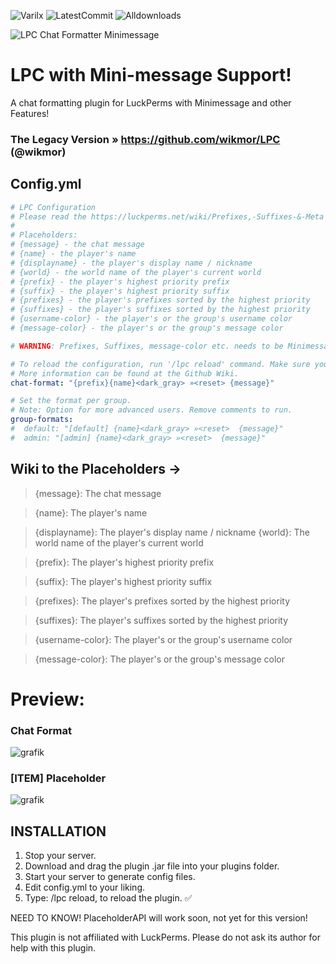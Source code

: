 ![Varilx](https://discordapp.com/api/guilds/886262410489520168/widget.png?style=shield) ![LatestCommit](https://img.shields.io/github/last-commit/Ayont/LPC-with-minimessage) ![Alldownloads](https://img.shields.io/github/downloads/ayont/LPC-with-minimessage/total
)


![LPC Chat Formatter Minimessage](https://github.com/Ayont/LPC-with-minimessage/assets/107298409/cbfc847a-a201-4092-9e52-a26c0ba6d2c3)


# LPC with Mini-message Support!

A chat formatting plugin for LuckPerms with Minimessage and other Features!
### The Legacy Version » https://github.com/wikmor/LPC (@wikmor)


## Config.yml
````yml
# LPC Configuration
# Please read the https://luckperms.net/wiki/Prefixes,-Suffixes-&-Meta before you set up.
#
# Placeholders:
# {message} - the chat message
# {name} - the player's name
# {displayname} - the player's display name / nickname
# {world} - the world name of the player's current world
# {prefix} - the player's highest priority prefix
# {suffix} - the player's highest priority suffix
# {prefixes} - the player's prefixes sorted by the highest priority
# {suffixes} - the player's suffixes sorted by the highest priority
# {username-color} - the player's or the group's username color
# {message-color} - the player's or the group's message color

# WARNING: Prefixes, Suffixes, message-color etc. needs to be Minimessage Colorcodes and not Legacy!

# To reload the configuration, run '/lpc reload' command. Make sure you have the 'lpc.reload' permission assigned.
# More information can be found at the Github Wiki.
chat-format: "{prefix}{name}<dark_gray> »<reset> {message}"

# Set the format per group.
# Note: Option for more advanced users. Remove comments to run.
group-formats:
#  default: "[default] {name}<dark_gray> »<reset>  {message}"
#  admin: "[admin] {name}<dark_gray> »<reset>  {message}"
````

## Wiki to the Placeholders ->
> {message}: The chat message

> {name}: The player's name

> {displayname}: The player's display name / nickname
> {world}: The world name of the player's current world

> {prefix}: The player's highest priority prefix

> {suffix}: The player's highest priority suffix

> {prefixes}: The player's prefixes sorted by the highest priority

> {suffixes}: The player's suffixes sorted by the highest priority

> {username-color}: The player's or the group's username color

> {message-color}: The player's or the group's message color

# Preview:

### Chat Format
![grafik](https://github.com/Ayont/LPC-with-minimessage/assets/107298409/f8394ef3-286a-41f9-a86a-a88874ad1f76)

### [ITEM] Placeholder
![grafik](https://github.com/Ayont/LPC-with-minimessage/assets/107298409/ab779f59-f2d1-4b41-8996-5d6df52f4ee0)


## INSTALLATION
1. Stop your server.
2. Download and drag the plugin .jar file into your plugins folder.
3. Start your server to generate config files.
4. Edit config.yml to your liking.
5. Type: /lpc reload, to reload the plugin. ✅


NEED TO KNOW!
PlaceholderAPI will work soon, not yet for this version!


This plugin is not affiliated with LuckPerms. Please do not ask its author for help with this plugin.​
